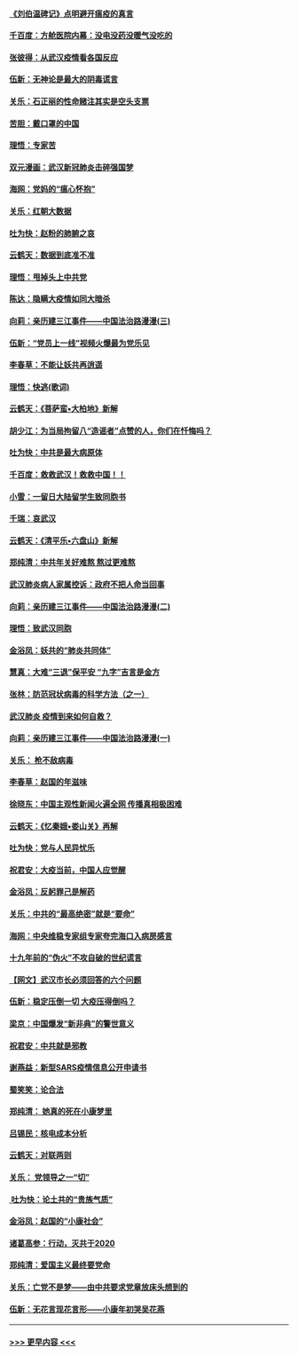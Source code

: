 #### [《刘伯温碑记》点明避开瘟疫的真言](../pages/nsc993/n11852128.md?t=02080233) 
#### [千百度：方舱医院内幕：没电没药没暖气没吃的](../pages/nsc993/n11850211.md?t=02080233) 
#### [张彼得：从武汉疫情看各国反应](../pages/nsc993/n11850102.md?t=02080233) 
#### [伍新：无神论是最大的阴毒谎言](../pages/nsc993/n11846129.md?t=02080233) 
#### [关乐：石正丽的性命赌注其实是空头支票](../pages/nsc993/n11846109.md?t=02080233) 
#### [苦胆：戴口罩的中国](../pages/nsc993/n11845576.md?t=02080233) 
#### [理悟：专家苦](../pages/nsc993/n11845564.md?t=02080233) 
#### [双元漫画：武汉新冠肺炎击碎强国梦](../pages/nsc993/n11843320.md?t=02080233) 
#### [海网：党妈的“瘟心怀抱”](../pages/nsc993/n11840740.md?t=02080233) 
#### [关乐：红朝大数据](../pages/nsc993/n11840675.md?t=02080233) 
#### [吐为快：赵粉的肺腑之哀](../pages/nsc993/n11840618.md?t=02080233) 
#### [云鹤天：数据到底准不准](../pages/nsc993/n11840325.md?t=02080233) 
#### [理悟：甩掉头上中共党](../pages/nsc993/n11838826.md?t=02080233) 
#### [陈达：隐瞒大疫情如同大暗杀](../pages/nsc993/n11838771.md?t=02080233) 
#### [向莉：亲历建三江事件——中国法治路漫漫(三)](../pages/nsc993/n11831825.md?t=02080233) 
#### [伍新：“党员上一线”视频火爆最为党乐见](../pages/nsc993/n11838200.md?t=02080233) 
#### [李春草：不能让妖共再逍遥](../pages/nsc993/n11838102.md?t=02080233) 
#### [理悟：快逃(歌词)](../pages/nsc993/n11838083.md?t=02080233) 
#### [云鹤天：《菩萨蛮▪大柏地》新解](../pages/nsc993/n11838059.md?t=02080233) 
#### [胡少江：为当局拘留八“造谣者”点赞的人，你们在忏悔吗？](../pages/nsc993/n11836801.md?t=02080233) 
#### [吐为快：中共是最大病原体](../pages/nsc993/n11836748.md?t=02080233) 
#### [千百度：救救武汉！救救中国！！](../pages/nsc993/n11836145.md?t=02080233) 
#### [小雪：一留日大陆留学生致同胞书](../pages/nsc993/n11834624.md?t=02080233) 
#### [千瑞：哀武汉](../pages/nsc993/n11833647.md?t=02080233) 
#### [云鹤天：《清平乐▪六盘山》新解](../pages/nsc993/n11833611.md?t=02080233) 
#### [郑纯清：中共年关好难熬 熬过更难熬](../pages/nsc993/n11833489.md?t=02080233) 
#### [武汉肺炎病人家属控诉：政府不把人命当回事](../pages/nsc993/n11833205.md?t=02080233) 
#### [向莉：亲历建三江事件——中国法治路漫漫(二)](../pages/nsc993/n11829102.md?t=02080233) 
#### [理悟：致武汉同胞](../pages/nsc993/n11831522.md?t=02080233) 
#### [金浴凤：妖共的“肺炎共同体”](../pages/nsc993/n11829448.md?t=02080233) 
#### [慧真：大难“三退”保平安 “九字”吉言是金方](../pages/nsc993/n11829501.md?t=02080233) 
#### [张林：防范冠状病毒的科学方法（之一）](../pages/nsc993/n11828618.md?t=02080233) 
#### [武汉肺炎 疫情到来如何自救？](../pages/nsc993/n11827632.md?t=02080233) 
#### [向莉：亲历建三江事件——中国法治路漫漫(一)](../pages/nsc993/n11827190.md?t=02080233) 
#### [关乐： 枪不敌病毒](../pages/nsc993/n11826746.md?t=02080233) 
#### [李春草：赵国的年滋味](../pages/nsc993/n11826321.md?t=02080233) 
#### [徐晓东：中国主观性新闻火遍全网 传播真相极困难](../pages/nsc993/n11826508.md?t=02080233) 
#### [云鹤天：《忆秦娥▪娄山关》再解](../pages/nsc993/n11824682.md?t=02080233) 
#### [吐为快：党与人民异忧乐](../pages/nsc993/n11824660.md?t=02080233) 
#### [祝君安：大疫当前，中国人应觉醒](../pages/nsc993/n11821946.md?t=02080233) 
#### [金浴凤：反躬罪己是解药](../pages/nsc993/n11820280.md?t=02080233) 
#### [关乐：中共的“最高绝密”就是“要命”](../pages/nsc993/n11816946.md?t=02080233) 
#### [海网：中央维稳专家组专家夸完海口入病房感言](../pages/nsc993/n11815138.md?t=02080233) 
#### [十九年前的“伪火”不攻自破的世纪谎言](../pages/nsc993/n11813238.md?t=02080233) 
#### [【网文】武汉市长必须回答的六个问题](../pages/nsc993/n11813848.md?t=02080233) 
#### [伍新：稳定压倒一切 大疫压得倒吗？](../pages/nsc993/n11812634.md?t=02080233) 
#### [梁京：中国爆发“新非典”的警世意义](../pages/nsc993/n11812554.md?t=02080233) 
#### [祝君安：中共就是邪教](../pages/nsc993/n11812431.md?t=02080233) 
#### [谢燕益：新型SARS疫情信息公开申请书](../pages/nsc993/n11808840.md?t=02080233) 
#### [蜀笑笑：论合法](../pages/nsc993/n11808064.md?t=02080233) 
#### [郑纯清： 她真的死在小康梦里](../pages/nsc993/n11806623.md?t=02080233) 
#### [吕锡民：核电成本分析](../pages/nsc993/n11806284.md?t=02080233) 
#### [云鹤天：对联两则](../pages/nsc993/n11805957.md?t=02080233) 
#### [关乐： 党领导之一“切”](../pages/nsc993/n11804505.md?t=02080233) 
#### [ 吐为快：论土共的“贵族气质”](../pages/nsc993/n11804490.md?t=02080233) 
#### [金浴凤：赵国的“小康社会”](../pages/nsc993/n11804452.md?t=02080233) 
#### [诸葛高参：行动，灭共于2020](../pages/nsc993/n11804120.md?t=02080233) 
#### [郑纯清：爱国主义最终要党命](../pages/nsc993/n11802197.md?t=02080233) 
#### [关乐：亡党不是梦——由中共要求党章放床头想到的](../pages/nsc993/n11802156.md?t=02080233) 
#### [伍新：无花言现花言形——小康年初哭吴花燕](../pages/nsc993/n11800044.md?t=02080233) 

----
#### [ >>> 更早内容 <<< ](../indexes/nsc993-earlier.md)

